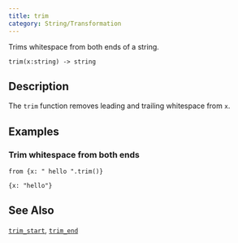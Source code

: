 ```yaml
---
title: trim
category: String/Transformation
---
```


Trims whitespace from both ends of a string.

```tql
trim(x:string) -> string
```

## Description

The `trim` function removes leading and trailing whitespace from `x`.

## Examples

### Trim whitespace from both ends

```tql
from {x: " hello ".trim()}
```

```tql
{x: "hello"}
```

## See Also

[`trim_start`](/reference/functions/trim_start),
[`trim_end`](/reference/functions/trim_end)
